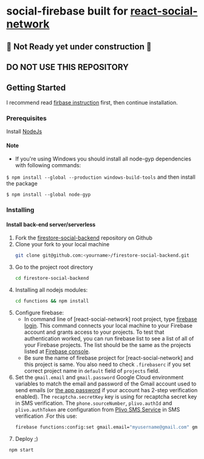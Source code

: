 # social-firebase built for [react-social-network](https://github.com/red-gold/react-social-network)
##  🚧 Not Ready yet under construction  🚧
## DO NOT USE THIS REPOSITORY
## Getting Started

I recommend read [firbase instruction](https://firebase.google.com/docs/functions/get-started) first, then continue installation.

### Prerequisites

 Install [NodeJs](https://nodejs.org/en/)
 
#### Note

 - If you're using Windows you should install all node-gyp dependencies with following commands:

`$ npm install --global --production windows-build-tools`
and then install the package

`$ npm install --global node-gyp`


### Installing
 
#### Install back-end server/serverless

 1. Fork the [firestore-social-backend](https://github.com/Qolzam/firestore-social-backend) repository on Github
 1. Clone your fork to your local machine 
    ```bash
    git clone git@github.com:<yourname>/firestore-social-backend.git
    ```
 1. Go to the project root directory 
    ```bash
    cd firestore-social-backend
    ```
 1. Installing all nodejs modules:
    ```bash
    cd functions && npm install
    ```
 1. Configure firebase:
    - In command line of [react-social-network] root project, type [firebase login](https://firebase.google.com/docs/cli/). This command connects your local machine to your Firebase account and grants access to your projects. To test that authentication worked, you can run firebase list to see a list of all of your Firebase projects. The list should be the same as the projects listed at [Firebase console](https://console.firebase.google.com).
    - Be sure the name of firebase project for [react-social-network] and this project is same. You also need to check `.firebaserc` if you set correct project name in `default` field of `projects` field.
 1. Set the `gmail.email` and `gmail.password` Google Cloud environment variables to match the email and password of the Gmail account used to send emails (or [the app password](https://support.google.com/accounts/answer/185833?hl=en) if your account has 2-step verification enabled). The `recaptcha.secretKey` key is using for recaptcha secret key in SMS verification. The `phone.sourceNumber`, `plivo.authId` and `plivo.authToken` are configuration from [Plivo SMS Service](https://www.plivo.com/) in SMS verification .For this use:
    ```bash
    firebase functions:config:set gmail.email="myusername@gmail.com" gmail.password="secretpassword" recaptcha.secretkey="secretKey" phone.sourcenumber="sourceNumber" plivo.authid="authId" plivo.authtoken="authToken" setting.appname="App Name"
    ```
 1. Deploy ;)
   ```bash
    npm start
   ```
